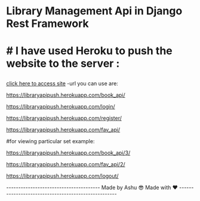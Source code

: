 # Library Management Api in Django Rest Framework
    
# # I have used Heroku to push the website to the server :<p>
[click here to access site](https://libraryapipush.herokuapp.com/book_api/)
-url you can use are: </p>
      
  https://libraryapipush.herokuapp.com/book_api/
        
   https://libraryapipush.herokuapp.com/login/
         
   https://libraryapipush.herokuapp.com/register/
        
   https://libraryapipush.herokuapp.com/fav_api/
        
 #for viewing particular set
        example:
        
 https://libraryapipush.herokuapp.com/book_api/3/
        
 https://libraryapipush.herokuapp.com/fav_api/2/

  https://libraryapipush.herokuapp.com/logout/
  
        
--------------------------------------- Made by Ashu 😎 Made with ❤ ----------------------------------------------------
